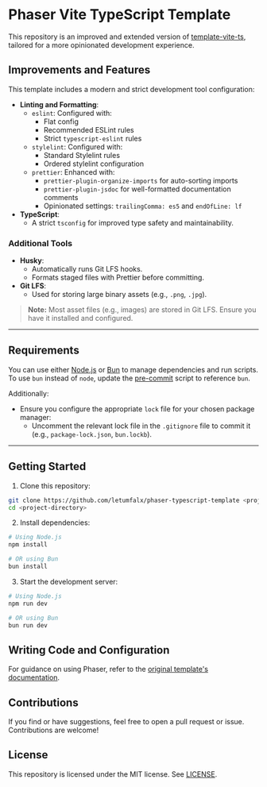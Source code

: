 # Phaser Vite TypeScript Template

This repository is an improved and extended version of [template-vite-ts](https://github.com/phaserjs/template-vite-ts), tailored for a more opinionated development experience.

## Improvements and Features

This template includes a modern and strict development tool configuration:

- **Linting and Formatting**:
  - `eslint`: Configured with:
    - Flat config
    - Recommended ESLint rules
    - Strict `typescript-eslint` rules
  - `stylelint`: Configured with:
    - Standard Stylelint rules
    - Ordered stylelint configuration
  - `prettier`: Enhanced with:
    - `prettier-plugin-organize-imports` for auto-sorting imports
    - `prettier-plugin-jsdoc` for well-formatted documentation comments
    - Opinionated settings: `trailingComma: es5` and `endOfLine: lf`
- **TypeScript**:
  - A strict `tsconfig` for improved type safety and maintainability.

### Additional Tools

- **Husky**:
  - Automatically runs Git LFS hooks.
  - Formats staged files with Prettier before committing.
- **Git LFS**:
  - Used for storing large binary assets (e.g., `.png`, `.jpg`).

> **Note:** Most asset files (e.g., images) are stored in Git LFS. Ensure you have it installed and configured.

---

## Requirements

You can use either [Node.js](https://nodejs.org) or [Bun](https://bun.sh/) to manage dependencies and run scripts. To use `bun` instead of `node`, update the [pre-commit](./.husky/pre-commit) script to reference `bun`.

Additionally:

- Ensure you configure the appropriate `lock` file for your chosen package manager:
  - Uncomment the relevant lock file in the `.gitignore` file to commit it (e.g., `package-lock.json`, `bun.lockb`).

---

## Getting Started

1. Clone this repository:

```bash
git clone https://github.com/letumfalx/phaser-typescript-template <project-directory>
cd <project-directory>
```

2. Install dependencies:

```bash
# Using Node.js
npm install

# OR using Bun
bun install
```

3. Start the development server:

```bash
# Using Node.js
npm run dev

# OR using Bun
bun run dev
```

## Writing Code and Configuration

For guidance on using Phaser, refer to the [original template's documentation](https://github.com/phaserjs/template-vite-ts).

## Contributions

If you find or have suggestions, feel free to open a pull request or issue. Contributions are welcome!

## License

This repository is licensed under the MIT license. See [LICENSE](./LICENSE).

